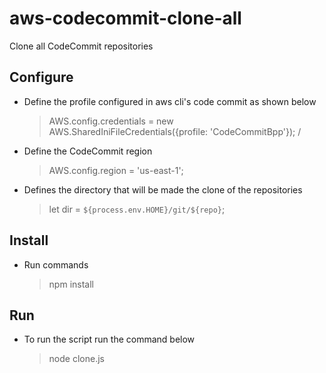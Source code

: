 # aws-codecommit-clone-all
Clone all CodeCommit repositories

## Configure

* Define the profile configured in aws cli's code commit as shown below
    > AWS.config.credentials = new AWS.SharedIniFileCredentials({profile: 'CodeCommitBpp'});
/
* Define the CodeCommit region
    > AWS.config.region = 'us-east-1';

* Defines the directory that will be made the clone of the repositories
    > let dir = `${process.env.HOME}/git/${repo}`;

## Install

* Run commands
    > npm install

## Run

* To run the script run the command below
    > node clone.js